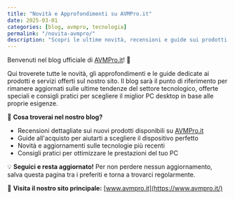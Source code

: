 ```yaml
---
title: "Novità e Approfondimenti su AVMPro.it"
date: 2025-03-01
categories: [blog, avmpro, tecnologia]
permalink: "/novita-avmpro/"
description: "Scopri le ultime novità, recensioni e guide sui prodotti tecnologici disponibili su AVMPro.it. Rimani aggiornato sulle tendenze del settore e trova il PC desktop perfetto per te."
---
```


Benvenuti nel blog ufficiale di [AVMPro.it](https://www.avmpro.it/)! 🚀

Qui troverete tutte le novità, gli approfondimenti e le guide dedicate ai prodotti e servizi offerti sul nostro sito. Il blog sarà il punto di riferimento per rimanere aggiornati sulle ultime tendenze del settore tecnologico, offerte speciali e consigli pratici per scegliere il miglior PC desktop in base alle proprie esigenze.

📌 **Cosa troverai nel nostro blog?**
- Recensioni dettagliate sui nuovi prodotti disponibili su [AVMPro.it](https://www.avmpro.it/)
- Guide all'acquisto per aiutarti a scegliere il dispositivo perfetto
- Novità e aggiornamenti sulle tecnologie più recenti
- Consigli pratici per ottimizzare le prestazioni del tuo PC

💡 **Seguici e resta aggiornato!**
Per non perdere nessun aggiornamento, salva questa pagina tra i preferiti e torna a trovarci regolarmente.

🔗 **Visita il nostro sito principale:** [www.avmpro.it](https://www.avmpro.it/)
